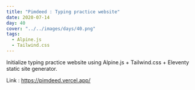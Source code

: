 ```yaml
---
title: "Pimdeed : Typing practice website"
date: 2020-07-14
day: 40
cover: "../../images/days/40.png"
tags:
  - Alpine.js
  - Tailwind.css
---
```


Initialize typing practice website using Alpine.js + Tailwind.css + Eleventy static site generator.

Link : https://pimdeed.vercel.app/
